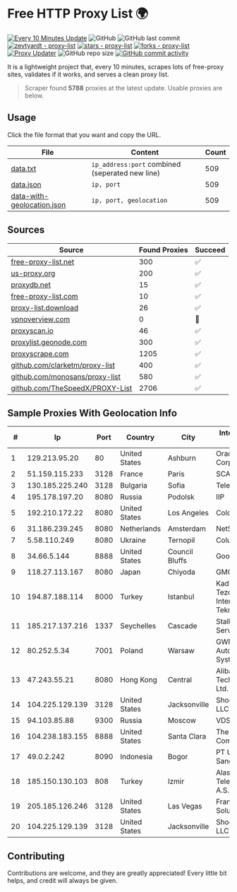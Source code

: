 
# Free HTTP Proxy List 🌍

[![Every 10 Minutes Update](https://github.com/mertguvencli/http-proxy-list/actions/workflows/main.yml/badge.svg?branch=main)](https://github.com/mertguvencli/http-proxy-list/actions/workflows/main.yml)
![GitHub](https://img.shields.io/github/license/mertguvencli/http-proxy-list)
![GitHub last commit](https://img.shields.io/github/last-commit/mertguvencli/http-proxy-list)
[![zevtyardt - proxy-list](https://img.shields.io/static/v1?label=zevtyardt&message=proxy-list&color=blue&logo=github)](https://github.com/zevtyardt/proxy-list "Go to GitHub repo")
[![stars - proxy-list](https://img.shields.io/github/stars/zevtyardt/proxy-list?style=social)](https://github.com/zevtyardt/proxy-list)
[![forks - proxy-list](https://img.shields.io/github/forks/zevtyardt/proxy-list?style=social)](https://github.com/zevtyardt/proxy-list)
[![Proxy Updater](https://github.com/zevtyardt/proxy-list/workflows/Proxy%20Updater/badge.svg)](https://github.com/zevtyardt/proxy-list/actions?query=workflow:"Proxy+Updater")
![GitHub repo size](https://img.shields.io/github/repo-size/zevtyardt/proxy-list)
[![GitHub commit activity](https://img.shields.io/github/commit-activity/m/zevtyardt/proxy-list?logo=commits)](https://github.com/zevtyardt/proxy-list/commits/main)

It is a lightweight project that, every 10 minutes, scrapes lots of free-proxy sites, validates if it works, and serves a clean proxy list.

> Scraper found **5788** proxies at the latest update. Usable proxies are below.

## Usage

Click the file format that you want and copy the URL.

|File|Content|Count|
|----|-------|-----|
|[data.txt](https://raw.githubusercontent.com/mertguvencli/http-proxy-list/main/proxy-list/data.txt)|`ip_address:port` combined (seperated new line)|509|
|[data.json](https://raw.githubusercontent.com/mertguvencli/http-proxy-list/main/proxy-list/data.json)|`ip, port`|509|
|[data-with-geolocation.json](https://raw.githubusercontent.com/mertguvencli/http-proxy-list/main/proxy-list/data-with-geolocation.json)|`ip, port, geolocation`|509|

## Sources

|Source|Found Proxies|Succeed|
|------|-------------|-------|
|[free-proxy-list.net](https://free-proxy-list.net)|300|✅|
|[us-proxy.org](https://www.us-proxy.org)|200|✅|
|[proxydb.net](http://proxydb.net)|15|✅|
|[free-proxy-list.com](https://free-proxy-list.com/?page=&port=&type%5B%5D=http&type%5B%5D=https&up_time=0&search=Search)|10|✅|
|[proxy-list.download](https://www.proxy-list.download/HTTP)|26|✅|
|[vpnoverview.com](https://vpnoverview.com/privacy/anonymous-browsing/free-proxy-servers)|0|🚫|
|[proxyscan.io](https://www.proxyscan.io)|46|✅|
|[proxylist.geonode.com](https://proxylist.geonode.com/api/proxy-list?limit=300&page=1&sort_by=lastChecked&sort_type=desc&protocols=http,https)|300|✅|
|[proxyscrape.com](https://api.proxyscrape.com/v2/?request=displayproxies&protocol=http&timeout=10000&country=all&ssl=all&anonymity=all)|1205|✅|
|[github.com/clarketm/proxy-list](https://raw.githubusercontent.com/clarketm/proxy-list/master/proxy-list-raw.txt)|400|✅|
|[github.com/monosans/proxy-list](https://raw.githubusercontent.com/monosans/proxy-list/main/proxies/http.txt)|580|✅|
|[github.com/TheSpeedX/PROXY-List](https://raw.githubusercontent.com/TheSpeedX/PROXY-List/master/http.txt)|2706|✅|


## Sample Proxies With Geolocation Info

|#|Ip|Port|Country|City|Internet Service Provider|
|-|--|----|-------|----|-------------------------|
|1|129.213.95.20|80|United States|Ashburn|Oracle Corporation|
|2|51.159.115.233|3128|France|Paris|SCALEWAY|
|3|130.185.225.240|3128|Bulgaria|Sofia|Telepoint Ltd|
|4|195.178.197.20|8080|Russia|Podolsk|IIP|
|5|192.210.172.22|8080|United States|Los Angeles|ColoCrossing|
|6|31.186.239.245|8080|Netherlands|Amsterdam|NetSkope Inc|
|7|5.58.110.249|8080|Ukraine|Ternopil|Columbus|
|8|34.66.5.144|8888|United States|Council Bluffs|Google LLC|
|9|118.27.113.167|8080|Japan|Chiyoda|GMO Internet, Inc.|
|10|194.87.188.114|8000|Turkey|Istanbul|Kadir Huseyin Tezcan Nosspeed Internet Teknolojileri|
|11|185.217.137.216|1337|Seychelles|Cascade|Stallion Network Services Limited|
|12|80.252.5.34|7001|Poland|Warsaw|GWNET Autonomus System|
|13|47.243.55.21|8080|Hong Kong|Central|Alibaba (US) Technology Co., Ltd.|
|14|104.225.129.139|3128|United States|Jacksonville|Shock Hosting LLC|
|15|94.103.85.88|9300|Russia|Moscow|VDSINA|
|16|104.238.183.155|8888|United States|Santa Clara|The Constant Company|
|17|49.0.2.242|8090|Indonesia|Bogor|PT Usaha Adi Sanggoro|
|18|185.150.130.103|808|Turkey|Izmir|Alastyr Telekomunikasyon A.S.|
|19|205.185.126.246|3128|United States|Las Vegas|FranTech Solutions|
|20|104.225.129.139|3128|United States|Jacksonville|Shock Hosting LLC|



## Contributing

Contributions are welcome, and they are greatly appreciated! Every
little bit helps, and credit will always be given.

